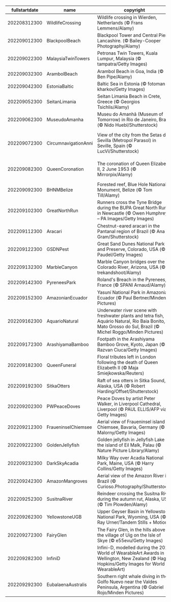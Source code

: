|fullstartdate|name|copyright|title|image|
|--|--|--|--|--|
202208312300|WildlifeCrossing|Wildlife crossing in Wierden, Netherlands (© Frans Lemmens/Alamy)|Who uses this grassy bridge?|![](/en-GB/2022/09/202208312300WildlifeCrossing.jpg)|
202209012300|BlackpoolBeach|Blackpool Tower and Central Pier, Lancashire. (© Bailey-Cooper Photography/Alamy)|Blackpool’s light fantastic|![](/en-GB/2022/09/202209012300BlackpoolBeach.jpg)|
202209022300|MalaysiaTwinTowers|Petronas Twin Towers, Kuala Lumpur, Malaysia (© tampatra/Getty Images)|High achievers|![](/en-GB/2022/09/202209022300MalaysiaTwinTowers.jpg)|
202209032300|ArambolBeach|Arambol Beach in Goa, India (© Ben Pipe/Alamy)|The Riviera of India|![](/en-GB/2022/09/202209032300ArambolBeach.jpg)|
202209042300|EstoniaBaltic|Baltic Sea in Estonia (© fotoman-kharkov/Getty Images)|A shallow sea|![](/en-GB/2022/09/202209042300EstoniaBaltic.jpg)|
202209052300|SeitanLimania|Seitan Limania Beach in Crete, Greece (© Georgios Tsichlis/Alamy)|Turquoise delight|![](/en-GB/2022/09/202209052300SeitanLimania.jpg)|
202209062300|MuseudoAmanha|Museu do Amanhã (Museum of Tomorrow) in Rio de Janeiro, Brazil (© Nido Huebl/Shutterstock)|Back to the future|![](/en-GB/2022/09/202209062300MuseudoAmanha.jpg)|
202209072300|CircumnavigationAnni|View of the city from the Setas de Sevilla (Metropol Parasol) in Seville, Spain (© LucVi/Shutterstock)|What returned to this city 500 years ago?|![](/en-GB/2022/09/202209072300CircumnavigationAnni.jpg)|
202209082300|QueenCoronation|The coronation of Queen Elizabeth II, 2 June 1953 (© Mirrorpix/Alamy)|Queen Elizabeth II (1926–2022)|![](/en-GB/2022/09/202209082300QueenCoronation.jpg)|
202209092300|BHNMBelize|Forested reef, Blue Hole National Monument, Belize (© Tom Till/Alamy)|The other great barrier reef|![](/en-GB/2022/09/202209092300BHNMBelize.jpg)|
202209102300|GreatNorthRun|Runners cross the Tyne Bridge during the BUPA Great North Run in Newcastle (© Owen Humphreys – PA Images/Getty Images)|In the running|![](/en-GB/2022/09/202209102300GreatNorthRun.jpg)|
202209112300|Aracari|Chestnut-eared aracari in the Pantanal region of Brazil (© Ana Gram/Shutterstock)|A different kind of toucan|![](/en-GB/2022/09/202209112300Aracari.jpg)|
202209122300|GSDNPest|Great Sand Dunes National Park and Preserve, Colorado, USA (© Y Paudel/Getty Images)|Mountains of sand|![](/en-GB/2022/09/202209122300GSDNPest.jpg)|
202209132300|MarbleCanyon|Marble Canyon bridges over the Colorado River, Arizona, USA (© trekandshoot/Alamy)|So good, they built it twice|![](/en-GB/2022/09/202209132300MarbleCanyon.jpg)|
202209142300|PyreneesPark|Roland's Breach in the Pyrenees, France (© SPANI Arnaud/Alamy)|Into the breach|![](/en-GB/2022/09/202209142300PyreneesPark.jpg)|
202209152300|AmazonianEcuador|Yasuní National Park in Amazonian Ecuador (© Paul Bertner/Minden Pictures)|Mists over the Amazon|![](/en-GB/2022/09/202209152300AmazonianEcuador.jpg)|
202209162300|AquarioNatural|Underwater river scene with freshwater plants and tetra fish, Aquário Natural, Rio Baia Bonito, Mato Grosso do Sul, Brazil (© Michel Roggo/Minden Pictures)|Crystal clear|![](/en-GB/2022/09/202209162300AquarioNatural.jpg)|
202209172300|ArashiyamaBamboo|Footpath in the Arashiyama Bamboo Grove, Kyoto, Japan (© Razvan Ciuca/Getty Images)|Green shoots|![](/en-GB/2022/09/202209172300ArashiyamaBamboo.jpg)|
202209182300|QueenFuneral|Floral tributes left in London following the death of Queen Elizabeth II (© Maja Smiejkowska/Reuters)|Farewell Ma’am|![](/en-GB/2022/09/202209182300QueenFuneral.jpg)|
202209192300|SitkaOtters|Raft of sea otters in Sitka Sound, Alaska, USA (© Robert Harding/Offset/Shutterstock)|Teddy bears of the sea|![](/en-GB/2022/09/202209192300SitkaOtters.jpg)|
202209202300|PWPeaceDoves|Peace Doves by artist Peter Walker, in Liverpool Cathedral, Liverpool (© PAUL ELLIS/AFP via Getty Images)|Doves of peace|![](/en-GB/2022/09/202209202300PWPeaceDoves.jpg)|
202209212300|FraueninselChiemsee|Aerial view of Fraueninsel island in Chiemsee, Bavaria, Germany (© Malorny/Getty Images)|Life on the lake|![](/en-GB/2022/09/202209212300FraueninselChiemsee.jpg)|
202209222300|GoldenJellyfish|Golden jellyfish in Jellyfish Lake on the island of Eil Malk, Palau (© Nature Picture Library/Alamy)|In a world of their own|![](/en-GB/2022/09/202209222300GoldenJellyfish.jpg)|
202209232300|DarkSkyAcadia|Milky Way over Acadia National Park, Maine, USA (© Harry Collins/Getty Images)|Starry, starry night|![](/en-GB/2022/09/202209232300DarkSkyAcadia.jpg)|
202209242300|AmazonMangroves|Aerial view of the Amazon River in Brazil (© Curioso.Photography/Shutterstock)|World Rivers Day|![](/en-GB/2022/09/202209242300AmazonMangroves.jpg)|
202209252300|SusitnaRiver|Reindeer crossing the Susitna River during the autumn rut, Alaska, USA (© Tim Plowden/Alamy)|Time to make an impression|![](/en-GB/2022/09/202209252300SusitnaRiver.jpg)|
202209262300|YellowstoneUGB|Upper Geyser Basin in Yellowstone National Park, Wyoming, USA (© Ray Urner/Tandem Stills + Motion)|Where fire and water meet|![](/en-GB/2022/09/202209262300YellowstoneUGB.jpg)|
202209272300|FairyGlen|The Fairy Glen, in the hills above the village of Uig on the Isle of Skye (© e55evu/Getty Images)|A touch of magic|![](/en-GB/2022/09/202209272300FairyGlen.jpg)|
202209282300|InfiniD|Infini-D, modelled during the 2019 World of WearableArt Awards in Wellington, New Zealand (© Hagen Hopkins/Getty Images for World of WearableArt)|Is it art?|![](/en-GB/2022/09/202209282300InfiniD.jpg)|
202209292300|EubalaenaAustralis|Southern right whale diving in the Golfo Nuevo near the Valdes Peninsula, Argentina (© Gabriel Rojo/Minden Pictures)|Giants of the Southern Ocean|![](/en-GB/2022/09/202209292300EubalaenaAustralis.jpg)|
